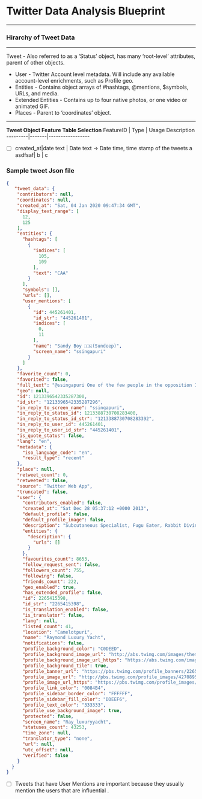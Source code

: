 # Twitter Data Analysis Blueprint
---------------------------------
### Hirarchy of Tweet Data 
---
Tweet - Also referred to as a ‘Status’ object, has many ‘root-level’ attributes, parent of other objects.
- User - Twitter Account level metadata. Will include any available account-level enrichments, such as Profile geo.
- Entities - Contains object arrays of #hashtags, @mentions, $symbols, URLs, and media.
- Extended Entities - Contains up to four native photos, or one video or animated GIF.
- Places - Parent to ‘coordinates’ object.
---
**Tweet Object Feature Table Selection**
FeatureID | Type | Usage Description
---------|-------|-----------------
-[ ] created_at|date text | Date text -> Date time, time stamp of the tweets
a asdfsaf| b | c





### Sample tweet Json file
```json
{
   "tweet_data": {
    "contributors": null,
    "coordinates": null,
    "created_at": "Sat, 04 Jan 2020 09:47:34 GMT",
    "display_text_range": [
      12,
      125
    ],
    "entities": {
      "hashtags": [
        {
          "indices": [
            105,
            109
          ],
          "text": "CAA"
        }
      ],
      "symbols": [],
      "urls": [],
      "user_mentions": [
        {
          "id": 445261401,
          "id_str": "445261401",
          "indices": [
            0,
            11
          ],
          "name": "Sandy Boy 🇮🇳(Sundeep)",
          "screen_name": "ssingapuri"
        }
      ]
    },
    "favorite_count": 0,
    "favorited": false,
    "full_text": "@ssingapuri One of the few people in the opposition I expected to remain at least neutral with regard to #CAA. Disappointing.",
    "geo": null,
    "id": 1213396542335287300,
    "id_str": "1213396542335287296",
    "in_reply_to_screen_name": "ssingapuri",
    "in_reply_to_status_id": 1213388730708283400,
    "in_reply_to_status_id_str": "1213388730708283392",
    "in_reply_to_user_id": 445261401,
    "in_reply_to_user_id_str": "445261401",
    "is_quote_status": false,
    "lang": "en",
    "metadata": {
      "iso_language_code": "en",
      "result_type": "recent"
    },
    "place": null,
    "retweet_count": 0,
    "retweeted": false,
    "source": "Twitter Web App",
    "truncated": false,
    "user": {
      "contributors_enabled": false,
      "created_at": "Sat Dec 28 05:37:12 +0000 2013",
      "default_profile": false,
      "default_profile_image": false,
      "description": "Subcutaneous Specialist, Fugu Eater, Rabbit Diviner",
      "entities": {
        "description": {
          "urls": []
        }
      },
      "favourites_count": 8653,
      "follow_request_sent": false,
      "followers_count": 755,
      "following": false,
      "friends_count": 222,
      "geo_enabled": true,
      "has_extended_profile": false,
      "id": 2265415398,
      "id_str": "2265415398",
      "is_translation_enabled": false,
      "is_translator": false,
      "lang": null,
      "listed_count": 41,
      "location": "Camelotpuri",
      "name": "Raymond Luxury Yacht",
      "notifications": false,
      "profile_background_color": "C0DEED",
      "profile_background_image_url": "http://abs.twimg.com/images/themes/theme1/bg.png",
      "profile_background_image_url_https": "https://abs.twimg.com/images/themes/theme1/bg.png",
      "profile_background_tile": true,
      "profile_banner_url": "https://pbs.twimg.com/profile_banners/2265415398/1390663055",
      "profile_image_url": "http://pbs.twimg.com/profile_images/427089538851172354/KpNEMufM_normal.png",
      "profile_image_url_https": "https://pbs.twimg.com/profile_images/427089538851172354/KpNEMufM_normal.png",
      "profile_link_color": "0084B4",
      "profile_sidebar_border_color": "FFFFFF",
      "profile_sidebar_fill_color": "DDEEF6",
      "profile_text_color": "333333",
      "profile_use_background_image": true,
      "protected": false,
      "screen_name": "Ray_luxuryyacht",
      "statuses_count": 43253,
      "time_zone": null,
      "translator_type": "none",
      "url": null,
      "utc_offset": null,
      "verified": false
    }
  }
}
```


-[ ] Tweets that have User Mentions are important because they usually mention the users that are influential . 



